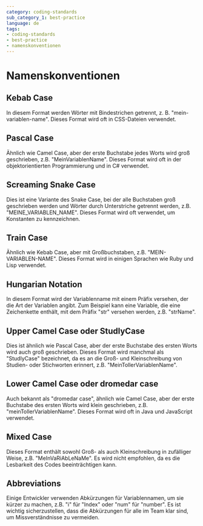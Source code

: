 ```yaml
---
category: coding-standards
sub_category_1: best-practice
language: de
tags:
- coding-standards
- best-practice
- namenskonventionen
---
```


# Namenskonventionen

## Kebab Case

In diesem Format werden Wörter mit Bindestrichen getrennt, z. B. "mein-variablen-name". Dieses Format wird oft in CSS-Dateien verwendet.

## Pascal Case

 Ähnlich wie Camel Case, aber der erste Buchstabe jedes Worts wird groß geschrieben, z.B. "MeinVariablenName". Dieses Format wird oft in der objektorientierten Programmierung und in C# verwendet.

## Screaming Snake Case

Dies ist eine Variante des Snake Case, bei der alle Buchstaben groß geschrieben werden und Wörter durch Unterstriche getrennt werden, z.B. "MEINE_VARIABLEN_NAME". Dieses Format wird oft verwendet, um Konstanten zu kennzeichnen.

## Train Case

Ähnlich wie Kebab Case, aber mit Großbuchstaben, z.B. "MEIN-VARIABLEN-NAME". Dieses Format wird in einigen Sprachen wie Ruby und Lisp verwendet.

## Hungarian Notation

In diesem Format wird der Variablenname mit einem Präfix versehen, der die Art der Variablen angibt. Zum Beispiel kann eine Variable, die eine Zeichenkette enthält, mit dem Präfix "str" versehen werden, z.B. "strName".

## Upper Camel Case oder StudlyCase

Dies ist ähnlich wie Pascal Case, aber der erste Buchstabe des ersten Worts wird auch groß geschrieben. Dieses Format wird manchmal als "StudlyCase" bezeichnet, da es an die Groß- und Kleinschreibung von Studien- oder Stichworten erinnert, z.B. "MeinTollerVariablenName".

## Lower Camel Case oder dromedar case

Auch bekannt als "dromedar case", ähnlich wie Camel Case, aber der erste Buchstabe des ersten Worts wird klein geschrieben, z.B. "meinTollerVariablenName". Dieses Format wird oft in Java und JavaScript verwendet.

## Mixed Case

Dieses Format enthält sowohl Groß- als auch Kleinschreibung in zufälliger Weise, z.B. "MeInVaRiAbLeNaMe". Es wird nicht empfohlen, da es die Lesbarkeit des Codes beeinträchtigen kann.

## Abbreviations

Einige Entwickler verwenden Abkürzungen für Variablennamen, um sie kürzer zu machen, z.B. "i" für "Index" oder "num" für "number". Es ist wichtig sicherzustellen, dass die Abkürzungen für alle im Team klar sind, um Missverständnisse zu vermeiden.
